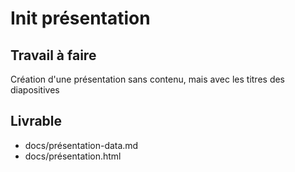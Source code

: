# Init présentation

## Travail à faire 
Création d'une présentation sans contenu, mais avec les titres des diapositives
## Livrable 
- docs/présentation-data.md
- docs/présentation.html